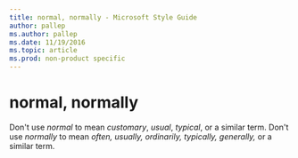 ```yaml
---
title: normal, normally - Microsoft Style Guide
author: pallep
ms.author: pallep
ms.date: 11/19/2016
ms.topic: article
ms.prod: non-product specific
---
```


# normal, normally

Don't use *normal* to mean *customary*, *usual*, *typical*, or a similar term. Don't use *normally* to mean *often, usually, ordinarily, typically, generally,* or a similar term.
